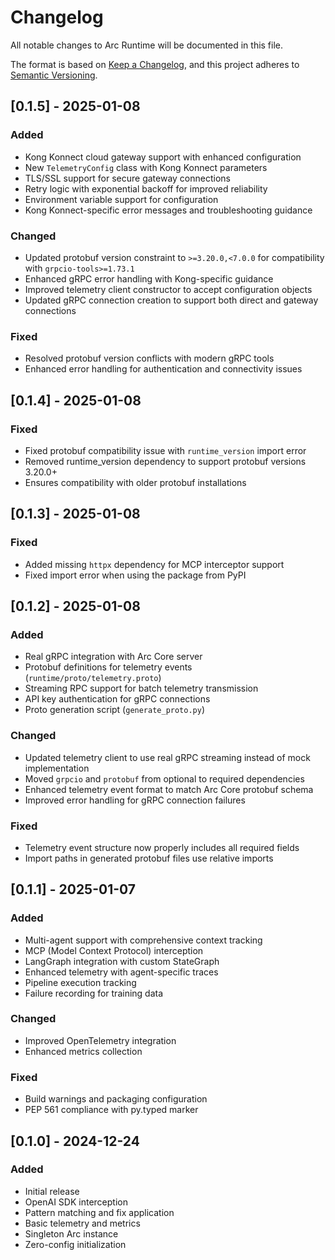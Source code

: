 # Changelog

All notable changes to Arc Runtime will be documented in this file.

The format is based on [Keep a Changelog](https://keepachangelog.com/en/1.0.0/),
and this project adheres to [Semantic Versioning](https://semver.org/spec/v2.0.0.html).

## [0.1.5] - 2025-01-08

### Added
- Kong Konnect cloud gateway support with enhanced configuration
- New `TelemetryConfig` class with Kong Konnect parameters
- TLS/SSL support for secure gateway connections
- Retry logic with exponential backoff for improved reliability
- Environment variable support for configuration
- Kong Konnect-specific error messages and troubleshooting guidance

### Changed
- Updated protobuf version constraint to `>=3.20.0,<7.0.0` for compatibility with `grpcio-tools>=1.73.1`
- Enhanced gRPC error handling with Kong-specific guidance
- Improved telemetry client constructor to accept configuration objects
- Updated gRPC connection creation to support both direct and gateway connections

### Fixed
- Resolved protobuf version conflicts with modern gRPC tools
- Enhanced error handling for authentication and connectivity issues

## [0.1.4] - 2025-01-08

### Fixed
- Fixed protobuf compatibility issue with `runtime_version` import error
- Removed runtime_version dependency to support protobuf versions 3.20.0+
- Ensures compatibility with older protobuf installations

## [0.1.3] - 2025-01-08

### Fixed
- Added missing `httpx` dependency for MCP interceptor support
- Fixed import error when using the package from PyPI

## [0.1.2] - 2025-01-08

### Added
- Real gRPC integration with Arc Core server
- Protobuf definitions for telemetry events (`runtime/proto/telemetry.proto`)
- Streaming RPC support for batch telemetry transmission
- API key authentication for gRPC connections
- Proto generation script (`generate_proto.py`)

### Changed
- Updated telemetry client to use real gRPC streaming instead of mock implementation
- Moved `grpcio` and `protobuf` from optional to required dependencies
- Enhanced telemetry event format to match Arc Core protobuf schema
- Improved error handling for gRPC connection failures

### Fixed
- Telemetry event structure now properly includes all required fields
- Import paths in generated protobuf files use relative imports

## [0.1.1] - 2025-01-07

### Added
- Multi-agent support with comprehensive context tracking
- MCP (Model Context Protocol) interception
- LangGraph integration with custom StateGraph
- Enhanced telemetry with agent-specific traces
- Pipeline execution tracking
- Failure recording for training data

### Changed
- Improved OpenTelemetry integration
- Enhanced metrics collection

### Fixed
- Build warnings and packaging configuration
- PEP 561 compliance with py.typed marker

## [0.1.0] - 2024-12-24

### Added
- Initial release
- OpenAI SDK interception
- Pattern matching and fix application
- Basic telemetry and metrics
- Singleton Arc instance
- Zero-config initialization